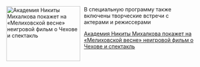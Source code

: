 <!--2025-05-24 22:36:14-->
<div class="yb">
  <div class="rss kino_teatr"><a href="https://www.kino-teatr.ru/teatr/news/y2025/5-24/37807/" title="Академия Никиты Михалкова покажет на «Мелиховской весне» неигровой фильм о Чехове и спектакль"><img src="https://www.kino-teatr.ru/news/7/0/37807/poster.jpg" width="196" height="147" align="left" hspace="5" style="margin: 0px 10px 0px 5px" alt="Академия Никиты Михалкова покажет на «Мелиховской весне» неигровой фильм о Чехове и спектакль"/></a>В специальную программу также включены творческие встречи с актерами и режиссерами <p class="titl"><a href="https://www.kino-teatr.ru/teatr/news/y2025/5-24/37807/">Академия Никиты Михалкова покажет на «Мелиховской весне» неигровой фильм о Чехове и спектакль</a></p></div>
</div>
